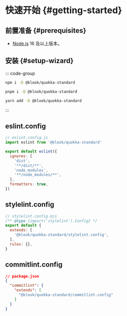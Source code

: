 # 快速开始 {#getting-started}

## 前置准备 {#prerequisites}

- [Node.js](https://nodejs.org/) 16 及以上版本。

## 安装 {#setup-wizard}

::: code-group

```sh [npm]
npm i -D @klook/quokka-standard
```

```sh [pnpm]
pnpm i -D @klook/quokka-standard
```

```sh [yarn]
yarn add -D @klook/quokka-standard
```

:::

## eslint.config

```js
// eslint.config.js
import eslint from '@klook/quokka-standard'

export default eslint({
  ignores: [
    'dist',
    '**/dist/**',
    'node_modules',
    '**/node_modules/**',
  ],
  formatters: true,
})
```

## stylelint.config

```js
// stylelint.config.mjs
/** @type {import('stylelint').Config} */
export default {
  extends: [
    '@klook/quokka-standard/stylelint.config',
  ],
  rules: {},
}
```

## commitlint.config

```json
// package.json
{
  "commitlint": {
    "extends": [
      "@klook/quokka-standard/commitlint.config"
    ]
  }
}
```
